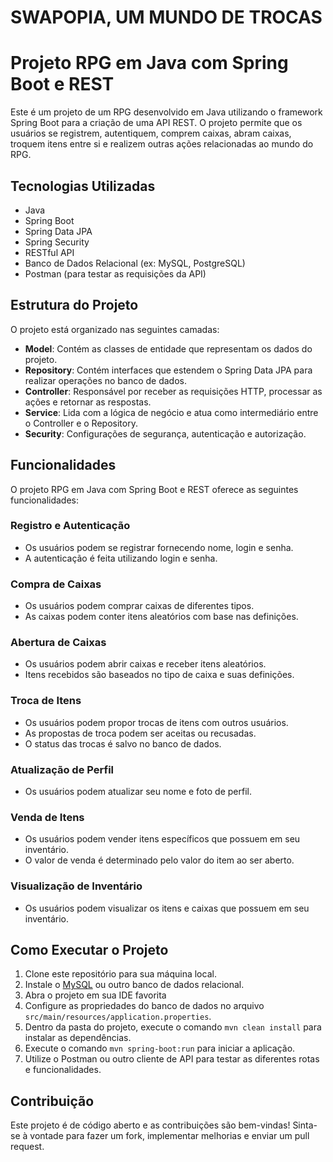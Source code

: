 # SWAPOPIA, UM MUNDO DE TROCAS
# Projeto RPG em Java com Spring Boot e REST

Este é um projeto de um RPG desenvolvido em Java utilizando o framework Spring Boot para a criação de uma API REST. O projeto permite que os usuários se registrem, autentiquem, comprem caixas, abram caixas, troquem itens entre si e realizem outras ações relacionadas ao mundo do RPG.

## Tecnologias Utilizadas

- Java
- Spring Boot
- Spring Data JPA
- Spring Security
- RESTful API
- Banco de Dados Relacional (ex: MySQL, PostgreSQL)
- Postman (para testar as requisições da API)

## Estrutura do Projeto

O projeto está organizado nas seguintes camadas:

- **Model**: Contém as classes de entidade que representam os dados do projeto.
- **Repository**: Contém interfaces que estendem o Spring Data JPA para realizar operações no banco de dados.
- **Controller**: Responsável por receber as requisições HTTP, processar as ações e retornar as respostas.
- **Service**: Lida com a lógica de negócio e atua como intermediário entre o Controller e o Repository.
- **Security**: Configurações de segurança, autenticação e autorização.

## Funcionalidades

O projeto RPG em Java com Spring Boot e REST oferece as seguintes funcionalidades:

### Registro e Autenticação

- Os usuários podem se registrar fornecendo nome, login e senha.
- A autenticação é feita utilizando login e senha.

### Compra de Caixas

- Os usuários podem comprar caixas de diferentes tipos.
- As caixas podem conter itens aleatórios com base nas definições.

### Abertura de Caixas

- Os usuários podem abrir caixas e receber itens aleatórios.
- Itens recebidos são baseados no tipo de caixa e suas definições.

### Troca de Itens

- Os usuários podem propor trocas de itens com outros usuários.
- As propostas de troca podem ser aceitas ou recusadas.
- O status das trocas é salvo no banco de dados.

### Atualização de Perfil

- Os usuários podem atualizar seu nome e foto de perfil.

### Venda de Itens

- Os usuários podem vender itens específicos que possuem em seu inventário.
- O valor de venda é determinado pelo valor do item ao ser aberto.

### Visualização de Inventário

- Os usuários podem visualizar os itens e caixas que possuem em seu inventário.


## Como Executar o Projeto

1. Clone este repositório para sua máquina local.
2. Instale o [MySQL](https://www.mysql.com/) ou outro banco de dados relacional.
3. Abra o projeto em sua IDE favorita
4. Configure as propriedades do banco de dados no arquivo `src/main/resources/application.properties`.
5. Dentro da pasta do projeto, execute o comando `mvn clean install` para instalar as dependências.
6. Execute o comando `mvn spring-boot:run` para iniciar a aplicação.
7. Utilize o Postman ou outro cliente de API para testar as diferentes rotas e funcionalidades.

## Contribuição

Este projeto é de código aberto e as contribuições são bem-vindas! Sinta-se à vontade para fazer um fork, implementar melhorias e enviar um pull request.


